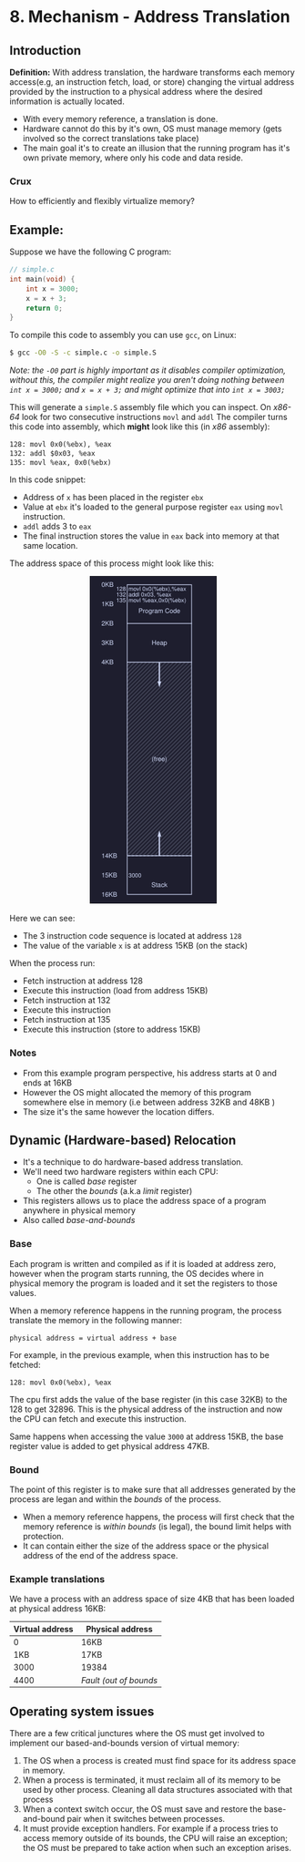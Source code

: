 # 8. Mechanism - Address Translation

## Introduction
**Definition:** With address translation, the hardware transforms each memory access(e.g, an instruction fetch, load, or store) changing the virtual address provided by the instruction to a physical address where the desired information is actually located. 

- With every memory reference, a translation is done. 
- Hardware cannot do this by it's own, OS must manage memory (gets involved so the correct translations take place)
- The main goal it's to create an illusion that the running program has it's own private memory, where only his code and data reside. 
### Crux 
How to efficiently and flexibly virtualize memory? 
## Example: 
Suppose we have the following C program: 
```C
// simple.c
int main(void) {
	int x = 3000;
	x = x + 3;
	return 0;
}
```

To compile this code to assembly you can use `gcc`, on Linux: 
```bash
$ gcc -O0 -S -c simple.c -o simple.S
```
*Note: the `-O0` part is highly important as it disables compiler optimization, without this, the compiler might realize you aren't doing nothing between `int x = 3000;` and `x = x + 3;` and might optimize that into `int x = 3003;`*

This will generate a `simple.S` assembly file which you can inspect. On *x86-64* look for two consecutive instructions `movl` and `addl`
The compiler turns this code into assembly, which **might** look like this (in *x86* assembly): 
```assembly
128: movl 0x0(%ebx), %eax
132: addl $0x03, %eax
135: movl %eax, 0x0(%ebx)
```
In this code snippet: 
- Address of `x` has been placed in the register `ebx` 
- Value at `ebx` it's loaded to the general purpose register `eax` using `movl` instruction.
- `addl` adds 3 to `eax` 
- The final instruction stores the value in `eax` back into memory at that same location. 

The address space of this process might look like this: 

<center><img src="./images/ProcAS.png"></center>

Here we can see: 
- The 3 instruction code sequence is located at address `128`
- The value of the variable `x` is at address 15KB (on the stack)

When the process run: 
- Fetch instruction at address 128
- Execute this instruction (load from address 15KB) 
- Fetch instruction at 132
- Execute this instruction
- Fetch instruction at 135
- Execute this instruction (store to address 15KB)

### Notes
- From this example program perspective, his address starts at 0 and ends at 16KB 
- However the OS might allocated the memory of this program somewhere else in memory (i.e between address 32KB and 48KB )
- The size it's the same however the location differs. 

## Dynamic (Hardware-based) Relocation
- It's a technique to do hardware-based address translation. 
- We'll need two hardware registers within each CPU:
	- One is called *base* register
	- The other the *bounds* (a.k.a *limit* register)
- This registers allows us to place the address space of a program anywhere in physical memory 
- Also called *base-and-bounds*
### Base 
Each program is written and compiled as if it is loaded at address zero, however when the program starts running, the OS decides where in physical memory the program is loaded and it set the registers to those values.  

When a memory reference happens in the running program, the process translate the memory in the following manner: 
```
physical address = virtual address + base
```
For example, in the previous example, when this instruction has to be fetched: 
```
128: movl 0x0(%ebx), %eax
```
The cpu first adds the value of the base register (in this case 32KB) to the 128 to get 32896. This is the physical  address of the instruction and now the CPU can fetch and execute this instruction.

Same happens when accessing the value `3000` at address 15KB, the base register value is added to get physical address 47KB.

### Bound
The point of this register is to make sure that all addresses generated by the process are legan and within the *bounds* of the process. 
- When a memory reference happens, the process will first check that the memory reference is *within bounds* (is legal), the bound limit helps with protection. 
- It can contain either the size of the address space or the physical address of the end of the address space. 

### Example translations 
We have a process with an address space of size 4KB that has been loaded at physical address 16KB:

|Virtual address | Physical address|
|-|-|
|0|16KB|
|1KB|17KB| 
|3000| 19384|
|4400|*Fault (out of bounds*|

## Operating system issues
There are a few critical junctures where the OS must get involved to implement our based-and-bounds version of virtual memory: 
1. The OS when a process is created must find space for its address space in memory. 
2. When a process is terminated, it must reclaim all of its memory to be used by other process. Cleaning all data structures associated with that process
3. When a context switch occur, the OS must save and restore the base-and-bound pair when it switches between processes. 
4. It must provide exception handlers. For example if a process tries to access memory outside of its bounds, the CPU will raise an exception; the OS must be prepared to take action when such an exception arises. 

